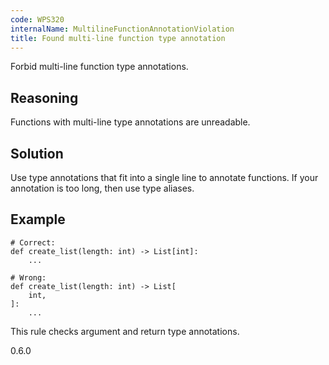 ```yaml
---
code: WPS320
internalName: MultilineFunctionAnnotationViolation
title: Found multi-line function type annotation
---
```


Forbid multi-line function type annotations.

## Reasoning
Functions with multi-line type annotations are unreadable.

## Solution
Use type annotations that fit into a single line to annotate
functions. If your annotation is too long, then use type aliases.

## Example

    # Correct:
    def create_list(length: int) -> List[int]:
        ...
    
    # Wrong:
    def create_list(length: int) -> List[
        int,
    ]:
        ...

This rule checks argument and return type annotations.

<div class="versionadded">

0.6.0

</div>
